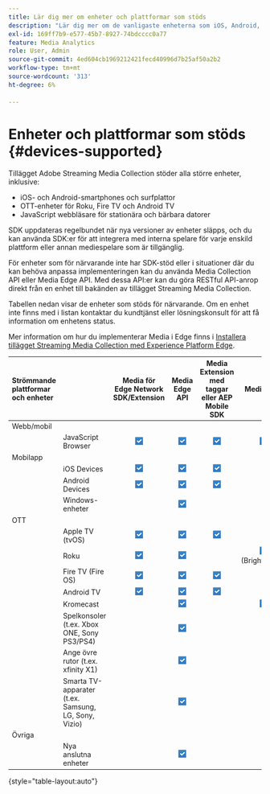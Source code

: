 ```yaml
---
title: Lär dig mer om enheter och plattformar som stöds
description: "Lär dig mer om de vanligaste enheterna som iOS, Android, OTT-enheter och JavaScript-webbläsare som stöds av tillägget Streaming Media Collection."
exl-id: 169ff7b9-e577-45b7-8927-74bdcccc0a77
feature: Media Analytics
role: User, Admin
source-git-commit: 4ed604cb1969212421fecd40996d7b25af50a2b2
workflow-type: tm+mt
source-wordcount: '313'
ht-degree: 6%

---
```


# Enheter och plattformar som stöds {#devices-supported}

Tillägget Adobe Streaming Media Collection stöder alla större enheter, inklusive:

* iOS- och Android-smartphones och surfplattor
* OTT-enheter för Roku, Fire TV och Android TV
* JavaScript webbläsare för stationära och bärbara datorer

SDK uppdateras regelbundet när nya versioner av enheter släpps, och du kan använda SDK:er för att integrera med interna spelare för varje enskild plattform eller annan mediespelare som är tillgänglig.

För enheter som för närvarande inte har SDK-stöd eller i situationer där du kan behöva anpassa implementeringen kan du använda Media Collection API eller Media Edge API. Med dessa API:er kan du göra RESTful API-anrop direkt från en enhet till bakänden av tillägget Streaming Media Collection.

Tabellen nedan visar de enheter som stöds för närvarande. Om en enhet inte finns med i listan kontaktar du kundtjänst eller lösningskonsult för att få information om enhetens status.

Mer information om hur du implementerar Media i Edge finns i [Installera tillägget Streaming Media Collection med Experience Platform Edge](/help/implementation/edge/implementation-edge.md).

| Strömmande plattformar och enheter | | Media för Edge Network SDK/Extension | Media Edge API | Media Extension med taggar eller AEP Mobile SDK | Media SDK | Media Collection API |
|:---|:---|:---:|:---:|:---:|:---:|:---:|
| Webb/mobil | | | | | |
| | JavaScript Browser | ![Stöds](/help/assets/icon-blue-check.png) | ![Stöds](/help/assets/icon-blue-check.png) | ![Stöds](/help/assets/icon-blue-check.png) | ![Stöds](/help/assets/icon-blue-check.png) | ![Stöds](/help/assets/icon-blue-check.png) |
| Mobilapp | | | | | |
| | iOS Devices | ![Stöds](/help/assets/icon-blue-check.png) | ![Stöds](/help/assets/icon-blue-check.png) | ![Stöds](/help/assets/icon-blue-check.png) | | ![Stöds](/help/assets/icon-blue-check.png) | |
| | Android Devices | ![Stöds](/help/assets/icon-blue-check.png) | ![Stöds](/help/assets/icon-blue-check.png) | ![Stöds](/help/assets/icon-blue-check.png) | | ![Stöds](/help/assets/icon-blue-check.png) |
| | Windows-enheter | | ![Stöds](/help/assets/icon-blue-check.png) | | | ![Stöds](/help/assets/icon-blue-check.png) |
| OTT | | | | | | |
| | Apple TV (tvOS) | ![Stöds](/help/assets/icon-blue-check.png) | ![Stöds](/help/assets/icon-blue-check.png) | ![Stöds](/help/assets/icon-blue-check.png) | | ![Stöds](/help/assets/icon-blue-check.png) |
| | Roku | ![Stöds](/help/assets/icon-blue-check.png) | ![Stöds](/help/assets/icon-blue-check.png) | | ![Stöds](/help/assets/icon-blue-check.png)<br>(BrightScript) | ![Stöds](/help/assets/icon-blue-check.png)<br>(inbyggt) |
| | Fire TV (Fire OS) | ![Stöds](/help/assets/icon-blue-check.png) | ![Stöds](/help/assets/icon-blue-check.png) | ![Stöds](/help/assets/icon-blue-check.png) | | ![Stöds](/help/assets/icon-blue-check.png) |
| | Android TV | ![Stöds](/help/assets/icon-blue-check.png) | ![Stöds](/help/assets/icon-blue-check.png) | ![Stöds](/help/assets/icon-blue-check.png) | | ![Stöds](/help/assets/icon-blue-check.png) |
| | Kromecast | | ![Stöds](/help/assets/icon-blue-check.png) | | ![Stöds](/help/assets/icon-blue-check.png) | ![Stöds](/help/assets/icon-blue-check.png) |
| | Spelkonsoler (t.ex. Xbox ONE, Sony PS3/PS4) | | ![Stöds](/help/assets/icon-blue-check.png) | | | ![Stöds](/help/assets/icon-blue-check.png) |
| | Ange övre rutor (t.ex. xfinity X1) | | ![Stöds](/help/assets/icon-blue-check.png) | | | ![Stöds](/help/assets/icon-blue-check.png) |
| | Smarta TV-apparater (t.ex. Samsung, LG, Sony, Vizio) | | ![Stöds](/help/assets/icon-blue-check.png) | | | ![Stöds](/help/assets/icon-blue-check.png) |
| Övriga | | | | | | |
| | Nya anslutna enheter | | ![Stöds](/help/assets/icon-blue-check.png) | | | ![Stöds](/help/assets/icon-blue-check.png) |

{style="table-layout:auto"}
